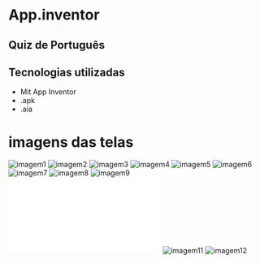 # App.inventor

## Quiz de Português 

## Tecnologias utilizadas
  - Mit App Inventor
  - .apk
  - .aia

# imagens das telas
 ![imagem1](Inicio.PNG)
 ![imagem2](Peg1.PNG)
 ![imagem3](Peg2.PNG)
 ![imagem4](Peg3.PNG)
 ![imagem5](Peg4.PNG)
 ![imagem6](Peg5.PNG)
 ![imagem7](Peg6.PNG)
 ![imagem8](Peg7.PNG)
 ![imagem9](Pegn8.PNG)
 ![imagem10](Pegn9.PGN)
 ![imagem11](Pergn10.PNG)
 ![imagem12](Fim.PNG)
